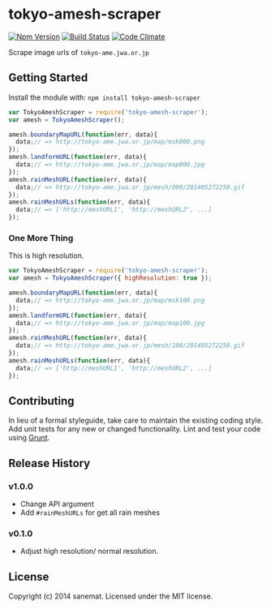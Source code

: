 # tokyo-amesh-scraper
[![Npm Version](http://img.shields.io/npm/v/tokyo-amesh-scraper.svg?style=flat)](http://badge.fury.io/js/tokyo-amesh-scraper)
[![Build Status](http://img.shields.io/travis/sanemat/tokyo-amesh-scraper/master.svg?style=flat)](https://travis-ci.org/sanemat/tokyo-amesh-scraper)
[![Code Climate](http://img.shields.io/codeclimate/github/sanemat/tokyo-amesh-scraper.svg?style=flat)](https://codeclimate.com/github/sanemat/tokyo-amesh-scraper)

Scrape image urls of `tokyo-ame.jwa.or.jp`

## Getting Started
Install the module with: `npm install tokyo-amesh-scraper`

```javascript
var TokyoAmeshScraper = require('tokyo-amesh-scraper');
var amesh = TokyoAmeshScraper();

amesh.boundaryMapURL(function(err, data){
  data;// => http://tokyo-ame.jwa.or.jp/map/msk000.png
});
amesh.landformURL(function(err, data){
  data;// => http://tokyo-ame.jwa.or.jp/map/map000.jpg
});
amesh.rainMeshURL(function(err, data){
  data;// => http://tokyo-ame.jwa.or.jp/mesh/000/201405272250.gif
});
amesh.rainMeshURLs(function(err, data){
  data;// => ['http://meshURL1', 'http://meshURL2', ...]
});
```

### One More Thing
This is high resolution.

```javascript
var TokyoAmeshScraper = require('tokyo-amesh-scraper');
var amesh = TokyoAmeshScraper({ highResolution: true });

amesh.boundaryMapURL(function(err, data){
  data;// => http://tokyo-ame.jwa.or.jp/map/msk100.png
});
amesh.landformURL(function(err, data){
  data;// => http://tokyo-ame.jwa.or.jp/map/map100.jpg
});
amesh.rainMeshURL(function(err, data){
  data;// => http://tokyo-ame.jwa.or.jp/mesh/100/201405272250.gif
});
amesh.rainMeshURLs(function(err, data){
  data;// => ['http://meshURL1', 'http://meshURL2', ...]
});
```


## Contributing
In lieu of a formal styleguide, take care to maintain the existing coding style. Add unit tests for any new or changed functionality. Lint and test your code using [Grunt](http://gruntjs.com/).

## Release History
### v1.0.0
- Change API argument
- Add `#rainMeshURLs` for get all rain meshes
### v0.1.0
- Adjust high resolution/ normal resolution.

## License
Copyright (c) 2014 sanemat. Licensed under the MIT license.
